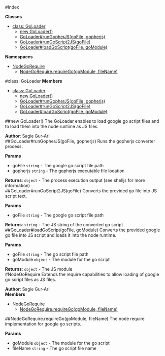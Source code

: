 #Index

**Classes**

* [class: GoLoader](#GoLoader)
  * [new GoLoader()](#new_GoLoader)
  * [GoLoader#runGopherJS(goFile, gopherjs)](#GoLoader#runGopherJS)
  * [GoLoader#runGoScript2JS(goFile)](#GoLoader#runGoScript2JS)
  * [GoLoader#loadGoScript(goFile, goModule)](#GoLoader#loadGoScript)

**Namespaces**

* [NodeGoRequire](#NodeGoRequire)
  * [NodeGoRequire.requireGo(goModule, fileName)](#NodeGoRequire.requireGo)
 
<a name="GoLoader"></a>
#class: GoLoader
**Members**

* [class: GoLoader](#GoLoader)
  * [new GoLoader()](#new_GoLoader)
  * [GoLoader#runGopherJS(goFile, gopherjs)](#GoLoader#runGopherJS)
  * [GoLoader#runGoScript2JS(goFile)](#GoLoader#runGoScript2JS)
  * [GoLoader#loadGoScript(goFile, goModule)](#GoLoader#loadGoScript)

<a name="new_GoLoader"></a>
##new GoLoader()
The GoLoader enables to load google go script files and to load them into the
node runtime as JS files.

**Author**: Sagie Gur-Ari  
<a name="GoLoader#runGopherJS"></a>
##GoLoader#runGopherJS(goFile, gopherjs)
Runs the gopherjs converter process.

**Params**

- goFile `string` - The google go script file path  
- gopherjs `string` - The gopherjs executable file location  

**Returns**: `object` - The process execution output (see shelljs for more information)  
<a name="GoLoader#runGoScript2JS"></a>
##GoLoader#runGoScript2JS(goFile)
Converts the provided go file into JS script text.

**Params**

- goFile `string` - The google go script file path  

**Returns**: `string` - The JS string of the converted go script  
<a name="GoLoader#loadGoScript"></a>
##GoLoader#loadGoScript(goFile, goModule)
Converts the provided google go file into JS script and loads it into
the node runtime.

**Params**

- goFile `string` - The go script file path  
- goModule `object` - The module for the go script  

**Returns**: `object` - The JS module  
<a name="NodeGoRequire"></a>
#NodeGoRequire
Extends the require capabilities to allow loading of google go
script files as JS files.

**Author**: Sagie Gur-Ari  
**Members**

* [NodeGoRequire](#NodeGoRequire)
  * [NodeGoRequire.requireGo(goModule, fileName)](#NodeGoRequire.requireGo)

<a name="NodeGoRequire.requireGo"></a>
##NodeGoRequire.requireGo(goModule, fileName)
The node require implementation for google go scripts.

**Params**

- goModule `object` - The module for the go script  
- fileName `string` - The go script file name  

